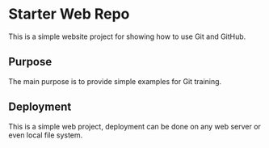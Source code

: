 # Starter Web Repo

This is a simple website project for showing how to use Git and GitHub.

## Purpose

The main purpose is to provide simple examples for Git training.

## Deployment

This is a simple web project, deployment can be done on any web server or even local file system.